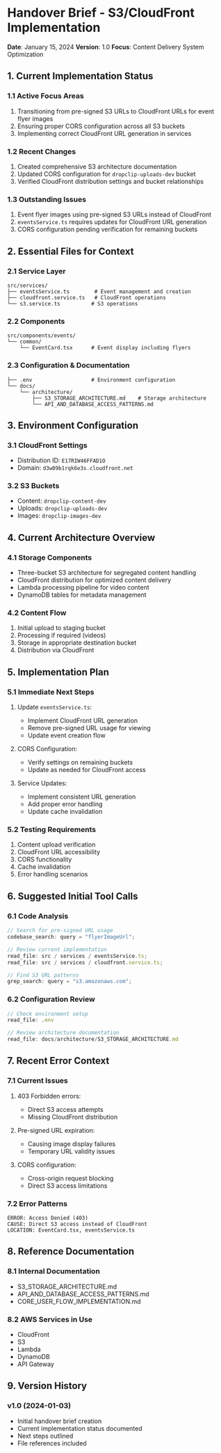 # Handover Brief - S3/CloudFront Implementation

**Date**: January 15, 2024
**Version**: 1.0
**Focus**: Content Delivery System Optimization

## 1. Current Implementation Status

### 1.1 Active Focus Areas

1. Transitioning from pre-signed S3 URLs to CloudFront URLs for event flyer images
2. Ensuring proper CORS configuration across all S3 buckets
3. Implementing correct CloudFront URL generation in services

### 1.2 Recent Changes

1. Created comprehensive S3 architecture documentation
2. Updated CORS configuration for `dropclip-uploads-dev` bucket
3. Verified CloudFront distribution settings and bucket relationships

### 1.3 Outstanding Issues

1. Event flyer images using pre-signed S3 URLs instead of CloudFront
2. `eventsService.ts` requires updates for CloudFront URL generation
3. CORS configuration pending verification for remaining buckets

## 2. Essential Files for Context

### 2.1 Service Layer

```
src/services/
├── eventsService.ts        # Event management and creation
├── cloudfront.service.ts   # CloudFront operations
└── s3.service.ts          # S3 operations
```

### 2.2 Components

```
src/components/events/
└── common/
    └── EventCard.tsx      # Event display including flyers
```

### 2.3 Configuration & Documentation

```
├── .env                   # Environment configuration
└── docs/
    └── architecture/
        ├── S3_STORAGE_ARCHITECTURE.md    # Storage architecture
        └── API_AND_DATABASE_ACCESS_PATTERNS.md
```

## 3. Environment Configuration

### 3.1 CloudFront Settings

- Distribution ID: `E17RIW46FFAD1O`
- Domain: `d3w09b1rqk6e3s.cloudfront.net`

### 3.2 S3 Buckets

- Content: `dropclip-content-dev`
- Uploads: `dropclip-uploads-dev`
- Images: `dropclip-images-dev`

## 4. Current Architecture Overview

### 4.1 Storage Components

- Three-bucket S3 architecture for segregated content handling
- CloudFront distribution for optimized content delivery
- Lambda processing pipeline for video content
- DynamoDB tables for metadata management

### 4.2 Content Flow

1. Initial upload to staging bucket
2. Processing if required (videos)
3. Storage in appropriate destination bucket
4. Distribution via CloudFront

## 5. Implementation Plan

### 5.1 Immediate Next Steps

1. Update `eventsService.ts`:

   - Implement CloudFront URL generation
   - Remove pre-signed URL usage for viewing
   - Update event creation flow

2. CORS Configuration:

   - Verify settings on remaining buckets
   - Update as needed for CloudFront access

3. Service Updates:
   - Implement consistent URL generation
   - Add proper error handling
   - Update cache invalidation

### 5.2 Testing Requirements

1. Content upload verification
2. CloudFront URL accessibility
3. CORS functionality
4. Cache invalidation
5. Error handling scenarios

## 6. Suggested Initial Tool Calls

### 6.1 Code Analysis

```typescript
// Search for pre-signed URL usage
codebase_search: query = "flyerImageUrl";

// Review current implementation
read_file: src / services / eventsService.ts;
read_file: src / services / cloudfront.service.ts;

// Find S3 URL patterns
grep_search: query = "s3.amazonaws.com";
```

### 6.2 Configuration Review

```typescript
// Check environment setup
read_file: .env

// Review architecture documentation
read_file: docs/architecture/S3_STORAGE_ARCHITECTURE.md
```

## 7. Recent Error Context

### 7.1 Current Issues

1. 403 Forbidden errors:

   - Direct S3 access attempts
   - Missing CloudFront distribution

2. Pre-signed URL expiration:

   - Causing image display failures
   - Temporary URL validity issues

3. CORS configuration:
   - Cross-origin request blocking
   - Direct S3 access limitations

### 7.2 Error Patterns

```
ERROR: Access Denied (403)
CAUSE: Direct S3 access instead of CloudFront
LOCATION: EventCard.tsx, eventsService.ts
```

## 8. Reference Documentation

### 8.1 Internal Documentation

- S3_STORAGE_ARCHITECTURE.md
- API_AND_DATABASE_ACCESS_PATTERNS.md
- CORE_USER_FLOW_IMPLEMENTATION.md

### 8.2 AWS Services in Use

- CloudFront
- S3
- Lambda
- DynamoDB
- API Gateway

## 9. Version History

### v1.0 (2024-01-03)

- Initial handover brief creation
- Current implementation status documented
- Next steps outlined
- File references included

